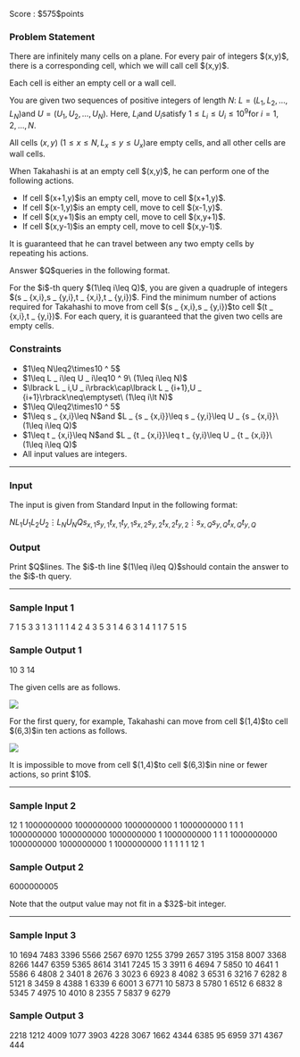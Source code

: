 
<div>

<span>

<span>

<p>
Score : $575$points
</p>

<div>

<section>

### **Problem Statement**

<p>
There are infinitely many cells on a plane.
For every pair of integers $(x,y)$, there is a corresponding cell, which we will call cell $(x,y)$.
</p>

<p>
Each cell is either an empty cell or a wall cell.

You are given two sequences of positive integers of length $N$: $L=(L _ 1,L _ 2,\dotsc,L _ N)$and $U=(U _ 1,U _ 2,\dotsc,U _ N)$. 
Here, $L _ i$and $U _ i$satisfy $1\leq L _ i\leq U _ i\leq10 ^ 9$for $i=1,2,\ldots,N$.

All cells $(x,y)\ (1\leq x\leq N,L _ x\leq y\leq U _ x)$are empty cells, and all other cells are wall cells.
</p>

<p>
When Takahashi is at an empty cell $(x,y)$, he can perform one of the following actions.
</p>

<ul>

<li>
If cell $(x+1,y)$is an empty cell, move to cell $(x+1,y)$.
</li>

<li>
If cell $(x-1,y)$is an empty cell, move to cell $(x-1,y)$.
</li>

<li>
If cell $(x,y+1)$is an empty cell, move to cell $(x,y+1)$.
</li>

<li>
If cell $(x,y-1)$is an empty cell, move to cell $(x,y-1)$.
</li>

</ul>

<p>
It is guaranteed that he can travel between any two empty cells by repeating his actions.
</p>

<p>
Answer $Q$queries in the following format.
</p>

<p>
For the $i$-th query $(1\leq i\leq Q)$, you are given a quadruple of integers $(s _ {x,i},s _ {y,i},t _ {x,i},t _ {y,i})$. Find the minimum number of actions required for Takahashi to move from cell $(s _ {x,i},s _ {y,i})$to cell $(t _ {x,i},t _ {y,i})$.
For each query, it is guaranteed that the given two cells are empty cells.
</p>

</section>

</div>

<div>

<section>

### **Constraints**

<ul>

<li>
$1\leq N\leq2\times10 ^ 5$
</li>

<li>
$1\leq L _ i\leq U _ i\leq10 ^ 9\ (1\leq i\leq N)$
</li>

<li>
$\lbrack L _ i,U _ i\rbrack\cap\lbrack L _ {i+1},U _ {i+1}\rbrack\neq\emptyset\ (1\leq i\lt N)$
</li>

<li>
$1\leq Q\leq2\times10 ^ 5$
</li>

<li>
$1\leq s _ {x,i}\leq N$and $L _ {s _ {x,i}}\leq s _ {y,i}\leq U _ {s _ {x,i}}\ (1\leq i\leq Q)$
</li>

<li>
$1\leq t _ {x,i}\leq N$and $L _ {t _ {x,i}}\leq t _ {y,i}\leq U _ {t _ {x,i}}\ (1\leq i\leq Q)$
</li>

<li>
All input values are integers.
</li>

</ul>

</section>

</div>

---

<div>

<div>

<section>

### **Input**

<p>
The input is given from Standard Input in the following format:
</p>

<div>

$N$$L _ 1$$U _ 1$$L _ 2$$U _ 2$$\vdots$$L _ N$$U _ N$$Q$$s _ {x,1}$$s _ {y,1}$$t _ {x,1}$$t _ {y,1}$$s _ {x,2}$$s _ {y,2}$$t _ {x,2}$$t _ {y,2}$$\vdots$$s _ {x,Q}$$s _ {y,Q}$$t _ {x,Q}$$t _ {y,Q}$
</div>

</section>

</div>

<div>

<section>

### **Output**

<p>
Print $Q$lines.
The $i$-th line $(1\leq i\leq Q)$should contain the answer to the $i$-th query.
</p>

</section>

</div>

</div>

---

<div>

<section>

### **Sample Input 1**

<div>

7
1 5
3 3
1 3
1 1
1 4
2 4
3 5
3
1 4 6 3
1 4 1 1
7 5 1 5

</div>

</section>

</div>

<div>

<section>

### **Sample Output 1**

<div>

10
3
14

</div>

<p>
The given cells are as follows.
</p>

<p>

<img src="https://img.atcoder.jp/abc365/4d07a40c98eda33ee86b773e564681c7.png">

</img>

</p>

<p>
For the first query, for example, Takahashi can move from cell $(1,4)$to cell $(6,3)$in ten actions as follows.
</p>

<p>

<img src="https://img.atcoder.jp/abc365/4e579f6b171a642891732ae6efcdd550.png">

</img>

</p>

<p>
It is impossible to move from cell $(1,4)$to cell $(6,3)$in nine or fewer actions, so print $10$.
</p>

</section>

</div>

---

<div>

<section>

### **Sample Input 2**

<div>

12
1 1000000000
1000000000 1000000000
1 1000000000
1 1
1 1000000000
1000000000 1000000000
1 1000000000
1 1
1 1000000000
1000000000 1000000000
1 1000000000
1 1
1
1 1 12 1

</div>

</section>

</div>

<div>

<section>

### **Sample Output 2**

<div>

6000000005

</div>

<p>
Note that the output value may not fit in a $32$-bit integer.
</p>

</section>

</div>

---

<div>

<section>

### **Sample Input 3**

<div>

10
1694 7483
3396 5566
2567 6970
1255 3799
2657 3195
3158 8007
3368 8266
1447 6359
5365 8614
3141 7245
15
3 3911 6 4694
7 5850 10 4641
1 5586 6 4808
2 3401 8 2676
3 3023 6 6923
8 4082 3 6531
6 3216 7 6282
8 5121 8 3459
8 4388 1 6339
6 6001 3 6771
10 5873 8 5780
1 6512 6 6832
8 5345 7 4975
10 4010 8 2355
7 5837 9 6279

</div>

</section>

</div>

<div>

<section>

### **Sample Output 3**

<div>

2218
1212
4009
1077
3903
4228
3067
1662
4344
6385
95
6959
371
4367
444

</div>

</section>

</div>

</span>

</span>

</div>
